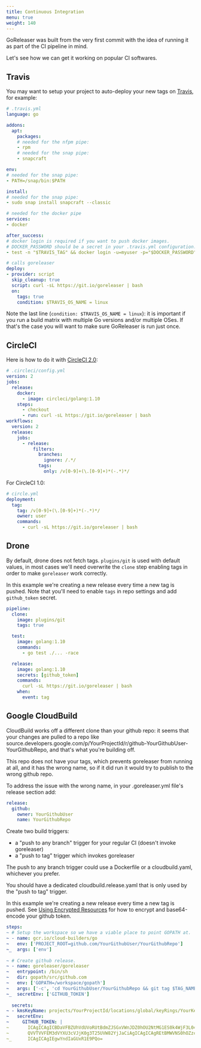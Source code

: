 ```yaml
---
title: Continuous Integration
menu: true
weight: 140
---
```


GoReleaser was built from the very first commit with the idea of
running it as part of the CI pipeline in mind.

Let's see how we can get it working on popular CI softwares.

## Travis

You may want to setup your project to auto-deploy your new tags on
[Travis](https://travis-ci.org), for example:

```yaml
# .travis.yml
language: go

addons:
  apt:
    packages:
    # needed for the nfpm pipe:
    - rpm
    # needed for the snap pipe:
    - snapcraft

env:
# needed for the snap pipe:
- PATH=/snap/bin:$PATH

install:
# needed for the snap pipe:
- sudo snap install snapcraft --classic

# needed for the docker pipe
services:
- docker

after_success:
# docker login is required if you want to push docker images.
# DOCKER_PASSWORD should be a secret in your .travis.yml configuration.
- test -n "$TRAVIS_TAG" && docker login -u=myuser -p="$DOCKER_PASSWORD"

# calls goreleaser
deploy:
- provider: script
  skip_cleanup: true
  script: curl -sL https://git.io/goreleaser | bash
  on:
    tags: true
    condition: $TRAVIS_OS_NAME = linux
```

Note the last line (`condition: $TRAVIS_OS_NAME = linux`): it is important
if you run a build matrix with multiple Go versions and/or multiple OSes. If
that's the case you will want to make sure GoReleaser is run just once.

## CircleCI

Here is how to do it with [CircleCI 2.0](https://circleci.com):

```yml
# .circleci/config.yml
version: 2
jobs:
  release:
    docker:
      - image: circleci/golang:1.10
    steps:
      - checkout
      - run: curl -sL https://git.io/goreleaser | bash
workflows:
  version: 2
  release:
    jobs:
      - release:
          filters:
            branches:
              ignore: /.*/
            tags:
              only: /v[0-9]+(\.[0-9]+)*(-.*)*/
```

For CircleCI 1.0:

```yml
# circle.yml
deployment:
  tag:
    tag: /v[0-9]+(\.[0-9]+)*(-.*)*/
    owner: user
    commands:
      - curl -sL https://git.io/goreleaser | bash
```

## Drone

By default, drone does not fetch tags. `plugins/git` is used with default values,
in most cases we'll need overwrite the `clone` step enabling tags in order to make
`goreleaser` work correctly.

In this example we're creating a new release every time a new tag is pushed.
Note that you'll need to enable `tags` in repo settings and add `github_token`
secret.

```yml
pipeline:
  clone:
    image: plugins/git
    tags: true

  test:
    image: golang:1.10
    commands:
      - go test ./... -race

  release:
    image: golang:1.10
    secrets: [github_token]
    commands:
      curl -sL https://git.io/goreleaser | bash
    when:
      event: tag
```

## Google CloudBuild

CloudBuild works off a different clone than your github repo: it seems that
your changes are pulled to a repo like 
source.developers.google.com/p/YourProjectId/r/github-YourGithubUser-YourGithubRepo, and that's what
you're building off.  

This repo does not have your tags, which prevents goreleaser from running at
all, and it has the wrong name, so if it did run it would try to publish to
the wrong github repo.

To address the issue with the wrong name, in your .goreleaser.yml file's release section add:

```yml
release:
  github:
    owner: YourGithubUser
    name: YourGithubRepo
```

Create two build triggers:
- a "push to any branch" trigger for your regular CI (doesn't invoke goreleaser)
- a "push to tag" trigger which invokes goreleaser

The push to any branch trigger could use a Dockerfile or a cloudbuild.yaml,
whichever you prefer.

You should have a dedicated cloudbuild.release.yaml that is only used by the "push to
tag" trigger.

In this example we're creating a new release every time a new tag is pushed.
See [Using Encrypted Resources](https://cloud.google.com/cloud-build/docs/securing-builds/use-encrypted-secrets-credentials) for how to encrypt and base64-encode your github token.

```yml
steps:
~ # Setup the workspace so we have a viable place to point GOPATH at.
~ - name: gcr.io/cloud-builders/go
~   env: ['PROJECT_ROOT=github.com/YourGithubUser/YourGithubRepo']
~_  args: ['env']
  
~ # Create github release.
~ - name: goreleaser/goreleaser
~   entrypoint: /bin/sh
~   dir: gopath/src/github.com
~   env: ['GOPATH=/workspace/gopath']
~   args: ['-c', 'cd YourGithubUser/YourGithubRepo && git tag $TAG_NAME && /goreleaser' ] 
~_  secretEnv: ['GITHUB_TOKEN']
  
  secrets:
~ - kmsKeyName: projects/YourProjectId/locations/global/keyRings/YourKeyRing/cryptoKeys/YourKey
~   secretEnv:
~     GITHUB_TOKEN: | 
~       ICAgICAgICBDaVFBZUhVdUVoRUtBdmZJSGxVWnJDZ0hOU2NtMG1ES0k4WjF3L04zT3pEazhRbDZr
~       QVVTVVFEM3dVYXU3cVJjK0g3T25UVW82YjJaCiAgICAgICAgREtBMWVNS0hOZzcyOUtmSGoyWk1x
~_      ICAgICAgIEgwYndIaGUxR1E9PQo=

```
